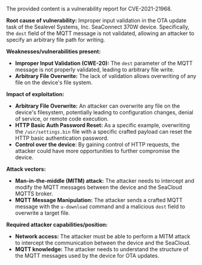 The provided content is a vulnerability report for CVE-2021-21968.

**Root cause of vulnerability:** Improper input validation in the OTA update task of the Sealevel Systems, Inc. SeaConnect 370W device. Specifically, the `dest` field of the MQTT message is not validated, allowing an attacker to specify an arbitrary file path for writing.

**Weaknesses/vulnerabilities present:**
- **Improper Input Validation (CWE-20):** The `dest` parameter of the MQTT message is not properly validated, leading to arbitrary file write.
- **Arbitrary File Overwrite:** The lack of validation allows overwriting of any file on the device's file system.

**Impact of exploitation:**
- **Arbitrary File Overwrite:** An attacker can overwrite any file on the device's filesystem, potentially leading to configuration changes, denial of service, or remote code execution.
- **HTTP Basic Auth Password Reset:** As a specific example, overwriting the `/usr/settings.bin` file with a specific crafted payload can reset the HTTP basic authentication password.
- **Control over the device**: By gaining control of HTTP requests, the attacker could have more opportunities to further compromise the device.

**Attack vectors:**
- **Man-in-the-middle (MITM) attack:** The attacker needs to intercept and modify the MQTT messages between the device and the SeaCloud MQTTS broker.
- **MQTT Message Manipulation:** The attacker sends a crafted MQTT message with the `u-download` command and a malicious `dest` field to overwrite a target file.

**Required attacker capabilities/position:**
- **Network access:** The attacker must be able to perform a MITM attack to intercept the communication between the device and the SeaCloud.
- **MQTT knowledge:** The attacker needs to understand the structure of the MQTT messages used by the device for OTA updates.